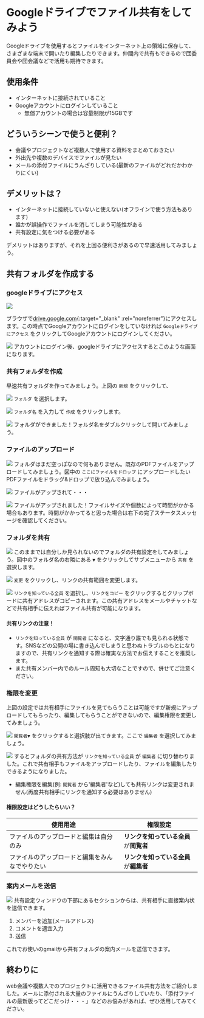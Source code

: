 # Googleドライブでファイル共有をしてみよう
Googleドライブを使用するとファイルをインターネット上の領域に保存して、さまざまな端末で開いたり編集したりできます。仲間内で共有もできるので団委員会や団会議などで活用も期待できます。

## 使用条件
* インターネットに接続されていること
* Googleアカウントにログインしていること
	* 無償アカウントの場合は容量制限が15GBです

## どういうシーンで使うと便利？
* 会議やプロジェクトなど複数人で使用する資料をまとめておきたい
* 外出先や複数のデバイスでファイルが見たい
* メールの添付ファイルにうんざりしている(最新のファイルがどれだかわかりにくい)

## デメリットは？
* インターネットに接続していないと使えない(オフラインで使う方法もあります)
* 誰かが誤操作でファイルを消してしまう可能性がある
* 共有設定に気をつける必要がある

デメリットはありますが、それを上回る便利さがあるので早速活用してみましょう。

## 共有フォルダを作成する
### googleドライブにアクセス
![](./images/1.jpg)

ブラウザで[drive.google.com](https://drive.google.com/){:target="_blank" :rel="noreferrer"}にアクセスします。この時点でGoogleアカウントにログインをしていなければ `Googleドライブにアクセス` をクリックしてGoogleアカウントにログインしてください。

![](./images/2.jpg)
アカウントにログイン後、googleドライブにアクセスするとこのような画面になります。

### 共有フォルダを作成
早速共有フォルダを作ってみましょう。上図の `新規` をクリックして、

![](./images/3.jpg) `フォルダ` を選択します。

![](./images/4.jpg) `フォルダ名` を入力して `作成` をクリックします。

![](./images/5.jpg) フォルダができました！フォルダ名をダブルクリックして開いてみましょう。

### ファイルのアップロード
![](./images/6.jpg) フォルダはまだ空っぽなので何もありません。既存のPDFファイルをアップロードしてみましょう。図中の `ここにファイルをドロップ` にアップロードしたいPDFファイルをドラッグ&ドロップで放り込んでみましょう。

![](./images/7.jpg) ファイルがアップされて・・・

![](./images/8.jpg) ファイルがアップされました！ファイルサイズや個数によって時間がかかる場合もあります。時間がかかってると思った場合は右下の完了ステータスメッセージを確認してください。

### フォルダを共有
![](./images/9.jpg) このままでは自分しか見られないのでフォルダの共有設定をしてみましょう。図中のフォルダ名の右隣にある `▼` をクリックしてサブメニューから `共有` を選択します。

![](./images/10.jpg) `変更` をクリックし、リンクの共有範囲を変更します。

![](./images/11.jpg) `リンクを知っている全員` を選択し、`リンクをコピー` をクリックするとクリップボードに共有アドレスがコピーされます。この共有アドレスをメールやチャットなどで共有相手に伝えればファイル共有が可能になります。

#### 共有リンクの注意！
* `リンクを知っている全員` が `閲覧者` になると、文字通り誰でも見られる状態です。SNSなどの公開の場に書き込んでしまうと思わぬトラブルのもとになりますので、共有リンクを通知する際は確実な方法でお伝えすることを推奨します。
* また共有メンバー内でのルール周知も大切なことですので、併せてご注意ください。

### 権限を変更
上図の設定では共有相手にファイルを見てもらうことは可能ですが新規にアップロードしてもらったり、編集してもらうことができないので、編集権限を変更してみましょう。

![](./images/12.jpg) `閲覧者▼` をクリックすると選択肢が出てきます。ここで `編集者` を選択してみましょう。

![](./images/13.jpg) するとフォルダの共有方法が `リンクを知っている全員` が `編集者` に切り替わりました。これで共有相手もファイルをアップロードしたり、ファイルを編集したりできるようになりました。

* 編集権限を編集(例: `閲覧者` から'編集者'など)しても共有リンクは変更されません(再度共有相手にリンクを通知する必要はありません)

#### 権限設定はどうしたらいい？
|使用用途|権限設定|
|---|---
|ファイルのアップロードと編集は自分のみ|**リンクを知っている全員**が**閲覧者**
|ファイルのアップロードと編集をみんなでやりたい|**リンクを知っている全員**が**編集者**

### 案内メールを送信
![](./images/14.jpg) 共有設定ウィンドウの下部にあるセクションからは、共有相手に直接案内状を送信できます。

1. メンバーを追加(メールアドレス)
2. コメントを適宜入力
3. 送信

これでお使いのgmailから共有フォルダの案内メールを送信できます。


## 終わりに
web会議や複数人でのプロジェクトに活用できるファイル共有方法をご紹介しました。メールに添付される大量のファイルにうんざりしていたり、「添付ファイルの最新版ってどこだっけ・・・」などのお悩みがあれば、ぜひ活用してみてください。